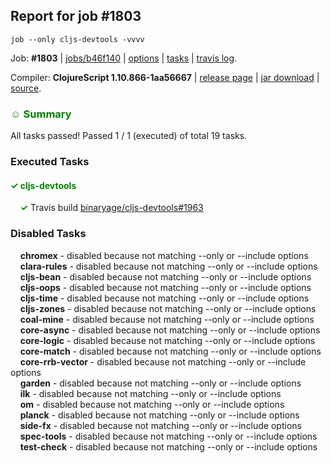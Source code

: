 ## Report for job #1803
```
job --only cljs-devtools -vvvv
```


Job: **#1803** | [jobs/b46f140](https://github.com/cljs-oss/canary/commit/b46f1402ff8aca8750848b7770807d975ae3b514) | [options](options.edn) | [tasks](tasks.edn) | [travis log](https://travis-ci.com/cljs-oss/canary/builds/227360968).

Compiler: **ClojureScript 1.10.866-1aa56667** | [release page](https://github.com/cljs-oss/canary/releases/tag/r1.10.866-1aa56667) | [jar download](https://github.com/cljs-oss/canary/releases/download/r1.10.866-1aa56667/clojurescript-1.10.866-1aa56667.jar) | [source](https://github.com/clojure/clojurescript/commit/1aa56667620198eee5b42a36e36691d514d47c9b).

### <b style='color:green'>☺ Summary</b>

All tasks passed! Passed 1 / 1 (executed) of total 19 tasks.

### Executed Tasks

#### <b style='color:green'>&#x2713; cljs-devtools</b>
&nbsp;&nbsp;&nbsp;&nbsp;<b style='color:green'>&#x2713;</b> Travis build [binaryage/cljs-devtools#1963](https://travis-ci.com/binaryage/cljs-devtools/builds/227361012)<br>

### Disabled Tasks

&nbsp;&nbsp;&nbsp;&nbsp;**chromex** - disabled because not matching --only or --include options<br>
&nbsp;&nbsp;&nbsp;&nbsp;**clara-rules** - disabled because not matching --only or --include options<br>
&nbsp;&nbsp;&nbsp;&nbsp;**cljs-bean** - disabled because not matching --only or --include options<br>
&nbsp;&nbsp;&nbsp;&nbsp;**cljs-oops** - disabled because not matching --only or --include options<br>
&nbsp;&nbsp;&nbsp;&nbsp;**cljs-time** - disabled because not matching --only or --include options<br>
&nbsp;&nbsp;&nbsp;&nbsp;**cljs-zones** - disabled because not matching --only or --include options<br>
&nbsp;&nbsp;&nbsp;&nbsp;**coal-mine** - disabled because not matching --only or --include options<br>
&nbsp;&nbsp;&nbsp;&nbsp;**core-async** - disabled because not matching --only or --include options<br>
&nbsp;&nbsp;&nbsp;&nbsp;**core-logic** - disabled because not matching --only or --include options<br>
&nbsp;&nbsp;&nbsp;&nbsp;**core-match** - disabled because not matching --only or --include options<br>
&nbsp;&nbsp;&nbsp;&nbsp;**core-rrb-vector** - disabled because not matching --only or --include options<br>
&nbsp;&nbsp;&nbsp;&nbsp;**garden** - disabled because not matching --only or --include options<br>
&nbsp;&nbsp;&nbsp;&nbsp;**ilk** - disabled because not matching --only or --include options<br>
&nbsp;&nbsp;&nbsp;&nbsp;**om** - disabled because not matching --only or --include options<br>
&nbsp;&nbsp;&nbsp;&nbsp;**planck** - disabled because not matching --only or --include options<br>
&nbsp;&nbsp;&nbsp;&nbsp;**side-fx** - disabled because not matching --only or --include options<br>
&nbsp;&nbsp;&nbsp;&nbsp;**spec-tools** - disabled because not matching --only or --include options<br>
&nbsp;&nbsp;&nbsp;&nbsp;**test-check** - disabled because not matching --only or --include options<br>